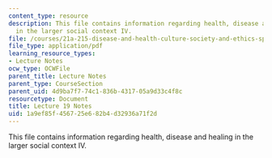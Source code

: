 ```yaml
---
content_type: resource
description: This file contains information regarding health, disease and healing
  in the larger social context IV.
file: /courses/21a-215-disease-and-health-culture-society-and-ethics-spring-2012/1a9ef85f456725e682b4d32936a71f2d_MIT21A_215S12_lecture_19.pdf
file_type: application/pdf
learning_resource_types:
- Lecture Notes
ocw_type: OCWFile
parent_title: Lecture Notes
parent_type: CourseSection
parent_uid: 4d9ba7f7-74c1-836b-4317-05a9d33c4f8c
resourcetype: Document
title: Lecture 19 Notes
uid: 1a9ef85f-4567-25e6-82b4-d32936a71f2d
---
```

This file contains information regarding health, disease and healing in the larger social context IV.


